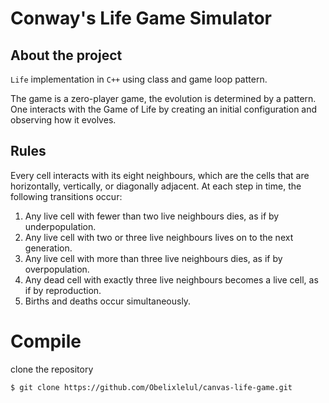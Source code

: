 # Conway's Life Game Simulator
## About the project
`Life` implementation in `C++` using class and game loop pattern.

The game is a zero-player game, the evolution is determined by a pattern. One interacts with the Game of Life by creating an initial configuration and observing how it evolves.
## Rules
Every cell interacts with its eight neighbours, which are the cells that are horizontally, vertically, or diagonally adjacent. At each step in time, the following transitions occur:

1. Any live cell with fewer than two live neighbours dies, as if by underpopulation.
2. Any live cell with two or three live neighbours lives on to the next generation.
3. Any live cell with more than three live neighbours dies, as if by overpopulation.
4. Any dead cell with exactly three live neighbours becomes a live cell, as if by reproduction.
5. Births and deaths occur simultaneously.

# Compile
clone the repository
```bash
$ git clone https://github.com/Obelixlelul/canvas-life-game.git
```
